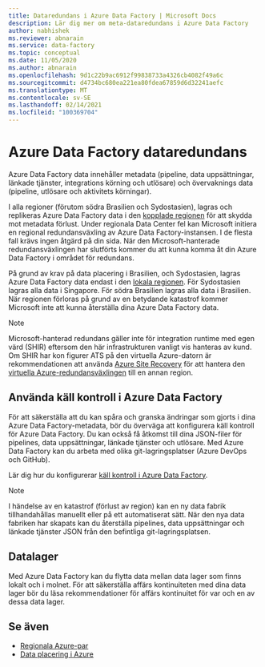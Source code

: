 ```yaml
---
title: Dataredundans i Azure Data Factory | Microsoft Docs
description: Lär dig mer om meta-dataredundans i Azure Data Factory
author: nabhishek
ms.reviewer: abnarain
ms.service: data-factory
ms.topic: conceptual
ms.date: 11/05/2020
ms.author: abnarain
ms.openlocfilehash: 9d1c22b9ac6912f99838733a4326cb4082f49a6c
ms.sourcegitcommit: d4734bc680ea221ea80fdea67859d6d32241aefc
ms.translationtype: MT
ms.contentlocale: sv-SE
ms.lasthandoff: 02/14/2021
ms.locfileid: "100369704"
---
```

# <a name="azure-data-factory-data-redundancy"></a>**Azure Data Factory dataredundans**

Azure Data Factory data innehåller metadata (pipeline, data uppsättningar, länkade tjänster, integrations körning och utlösare) och övervaknings data (pipeline, utlösare och aktivitets körningar). 

I alla regioner (förutom södra Brasilien och Sydostasien), lagras och replikeras Azure Data Factory data i den [kopplade regionen](../best-practices-availability-paired-regions.md#azure-regional-pairs) för att skydda mot metadata förlust. Under regionala Data Center fel kan Microsoft initiera en regional redundansväxling av Azure Data Factory-instansen. I de flesta fall krävs ingen åtgärd på din sida. När den Microsoft-hanterade redundansväxlingen har slutförts kommer du att kunna komma åt din Azure Data Factory i området för redundans. 

På grund av krav på data placering i Brasilien, och Sydostasien, lagras Azure Data Factory data endast i den [lokala regionen](../storage/common/storage-redundancy.md#locally-redundant-storage). För Sydostasien lagras alla data i Singapore. För södra Brasilien lagras alla data i Brasilien. När regionen förloras på grund av en betydande katastrof kommer Microsoft inte att kunna återställa dina Azure Data Factory data.  

> [!NOTE]
> Microsoft-hanterad redundans gäller inte för integration runtime med egen värd (SHIR) eftersom den här infrastrukturen vanligt vis hanteras av kund. Om SHIR har kon figurer ATS på den virtuella Azure-datorn är rekommendationen att använda [Azure Site Recovery](../site-recovery/site-recovery-overview.md) för att hantera den [virtuella Azure-redundansväxlingen](../site-recovery/azure-to-azure-architecture.md) till en annan region.



## <a name="using-source-control-in-azure-data-factory"></a>**Använda käll kontroll i Azure Data Factory**

För att säkerställa att du kan spåra och granska ändringar som gjorts i dina Azure Data Factory-metadata, bör du överväga att konfigurera käll kontroll för Azure Data Factory. Du kan också få åtkomst till dina JSON-filer för pipelines, data uppsättningar, länkade tjänster och utlösare. Med Azure Data Factory kan du arbeta med olika git-lagringsplatser (Azure DevOps och GitHub). 

 Lär dig hur du konfigurerar [käll kontroll i Azure Data Factory](./source-control.md). 

> [!NOTE]
> I händelse av en katastrof (förlust av region) kan en ny data fabrik tillhandahållas manuellt eller på ett automatiserat sätt. När den nya data fabriken har skapats kan du återställa pipelines, data uppsättningar och länkade tjänster JSON från den befintliga git-lagringsplatsen. 



## <a name="data-stores"></a>**Datalager**

Med Azure Data Factory kan du flytta data mellan data lager som finns lokalt och i molnet. För att säkerställa affärs kontinuiteten med dina data lager bör du läsa rekommendationer för affärs kontinuitet för var och en av dessa data lager. 

 

## <a name="see-also"></a>Se även

- [Regionala Azure-par](../best-practices-availability-paired-regions.md)
- [Data placering i Azure](https://azure.microsoft.com/global-infrastructure/data-residency/)